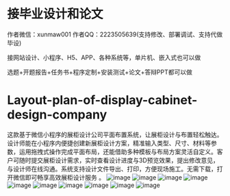 # 接毕业设计和论文
作者微信：xunmaw001  作者QQ：2223505639(支持修改、部署调试、支持代做毕设)

接网站设计、小程序、H5、APP、各种系统等，单片机、嵌入式也可以做

选题+开题报告+任务书+程序定制+安装测试+论文+答辩PPT都可以做
# Layout-plan-of-display-cabinet-design-company
这款基于微信小程序的展柜设计公司平面布置系统，让展柜设计与布置轻松触达。设计师能在小程序内便捷创建新展柜设计方案，精准输入类型、尺寸、材料等参数，运用拖拽式操作完成平面布局，还能借助多种模板与布局方案灵活自定义。客户可随时提交展柜设计需求，实时查看设计进度与3D预览效果，提出修改意见，与设计师在线沟通。系统支持设计文件导出、打印，方便现场施工。无需下载，打开微信即可畅享高效展柜设计服务 。 
![image](https://github.com/user-attachments/assets/f57d8d8d-e9da-43d8-b214-9e6cd3fdc71c)
![image](https://github.com/user-attachments/assets/e7bc4463-2ef4-4ad5-bd1a-a11a1c777b9f)
![image](https://github.com/user-attachments/assets/5cabbefe-bb1c-453c-9d08-5178f26889d3)
![image](https://github.com/user-attachments/assets/77b4db3c-1d5c-4789-803d-efa9252444a2)
![image](https://github.com/user-attachments/assets/8641999d-4d71-4f97-9dd3-84d9b715d252)
![image](https://github.com/user-attachments/assets/06952988-5ab6-4868-b1d1-d7c174074bc1)
![image](https://github.com/user-attachments/assets/b32e824c-279e-4f5c-9082-bc8e2aa994e7)
![image](https://github.com/user-attachments/assets/c2949eed-217e-454c-86bd-bc9580e61604)
![image](https://github.com/user-attachments/assets/06e13ef9-bcb3-43ec-b5b5-0d3f996df8af)
![image](https://github.com/user-attachments/assets/b21ceabc-b208-4003-8ae9-fbc10d435c9b)
